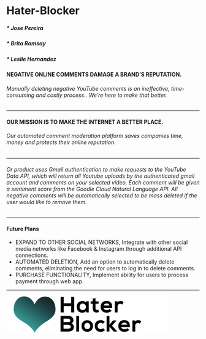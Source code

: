 # Hater-Blocker

##### * Jose Pereira 
##### * Brita Ramsay 
##### * Leslie Hernandez

#### NEGATIVE ONLINE COMMENTS DAMAGE A BRAND’S REPUTATION. 
###### Manually deleting negative YouTube comments is an ineffective, time-consuming and costly process.. We’re here to make that better.
---
#### OUR MISSION IS TO MAKE THE INTERNET A BETTER PLACE.
###### Our automated comment moderation platform saves companies time, money and protects their online reputation.
---
###### Or product uses Gmail authentication to make requests to the YouTube Data API, which will return all Youtube uploads by the authenticated gmail account and comments on your selected video. Each comment will be given a sentiment score from the Goodle Cloud Natural Language API. All negative comments will be automatically selected to be mass deleted if the user would like to remove them. 

---
#### Future Plans
* EXPAND TO OTHER SOCIAL NETWORKS,  Integrate with other social media networks like Facebook & Instagram through additional API connections.
* AUTOMATED DELETION, Add an option to automatically delete comments, eliminating the need for users to log in to delete comments.
* PURCHASE FUNCTIONALITY, Implement ability for users to process payment through web app.
---

![logo](/assets/images/logo-image.png?raw=true)
